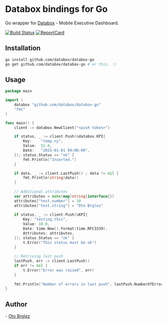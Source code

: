 # Databox bindings for Go

Go wrapper for [Databox](http://databox.com) - Mobile Executive Dashboard.

[![Build Status][BuildStatus-Image]][BuildStatus-Url]
[![ReportCard][ReportCard-Image]][ReportCard-Url]


## Installation

```bash
go install github.com/databox/databox-go
go get github.com/databox/databox-go # or this. :)
```

## Usage
```go
package main

import (
	databox "github.com/databox/databox-go"
	"fmt"
)

func main() {
    client := databox.NewClient("<push token>")

	if status, _ := client.Push(&databox.KPI{
		Key:	"temp.ny",
		Value: 	52.0,
		Date: 	"2015-01-01 09:00:00",
	}); status.Status == "ok" {
		fmt.Println("Inserted.")
	}

    if data, _ := client.LastPush() ; data != nil {
        fmt.Println(string(data))
    }
    
    // Additional attributes
    var attributes = make(map[string]interface{})
    attributes["test.number"] = 10
    attributes["test.string"] = "Oto Brglez"
    
	if status, _ := client.Push(&KPI{
		Key: "testing.this",
		Value: 10.0,
		Date: time.Now().Format(time.RFC3339),
		Attributes: attributes,
	}); status.Status == "ok" {
		t.Error("This status must be ok")
	}
    
    // Retriving last push
    lastPush, err := client.LastPush()
    if err != nil {
        t.Error("Error was raised", err)
    }
 
    fmt.Println("Number of errors in last push", lastPush.NumberOfErrors) 
}

```

## Author
- [Oto Brglez](https://github.com/otobrglez)


[BuildStatus-Url]: https://travis-ci.org/databox/databox-go
[BuildStatus-Image]: https://travis-ci.org/databox/databox-go.svg                     
[ReportCard-Url]: http://goreportcard.com/databox/databox-go/s
[ReportCard-Image]: http://goreportcard.com/databox/databox-go/s